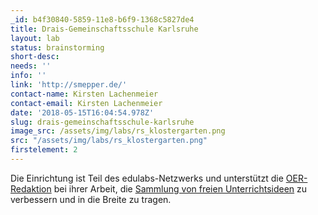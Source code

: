 ```yaml
---
_id: b4f30840-5859-11e8-b6f9-1368c5827de4
title: Drais-Gemeinschaftsschule Karlsruhe
layout: lab
status: brainstorming
short-desc:
needs: ''
info: ''
link: 'http://smepper.de/'
contact-name: Kirsten Lachenmeier
contact-email: Kirsten Lachenmeier
date: '2018-05-15T16:04:54.978Z'
slug: drais-gemeinschaftsschule-karlsruhe
image_src: /assets/img/labs/rs_klostergarten.png
src: "/assets/img/labs/rs_klostergarten.png"
firstelement: 2
---
```


Die Einrichtung ist Teil des edulabs-Netzwerks und unterstützt die [OER-Redaktion](https://edulabs.de/oer/about) bei ihrer Arbeit, die [Sammlung von freien Unterrichtsideen](https://edulabs.de/oer/) zu verbessern und in die Breite zu tragen.

